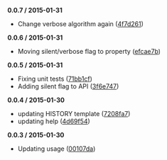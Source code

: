
__0.0.7 / 2015-01-31__

- Change verbose algorithm again ([4f7d261](https://github.com/aversini/fedtools-config/commit/4f7d261263768ad6f96925d1bb7f4e74b09ab774))

__0.0.6 / 2015-01-31__

- Moving silent/verbose flag to property ([efcae7b](https://github.com/aversini/fedtools-config/commit/efcae7b2d75dd5da5de3dfcffbb3d28ecabf1130))

__0.0.5 / 2015-01-31__

- Fixing unit tests ([71bb1cf](https://github.com/aversini/fedtools-config/commit/71bb1cff744c64a9d7734d8ce8ff2b96b281f043))
- Adding silent flag to API ([3f6e747](https://github.com/aversini/fedtools-config/commit/3f6e747fd24dd12d4105fab71a5111c11e8804c6))

__0.0.4 / 2015-01-30__

- updating HISTORY template ([7208fa7](https://github.com/aversini/fedtools-config/commit/7208fa76b15b12155064d3d63c3bbfc05c4e7f97))
- updating help ([4d69f54](https://github.com/aversini/fedtools-config/commit/4d69f549a760658bdca050a644db758264cf2865))

__0.0.3 / 2015-01-30__

- Updating usage ([00107da](https://github.com/aversini/fedtools-config/commit/00107dab821152fd90c2d5c60c7fc2a7d7dc5320))

